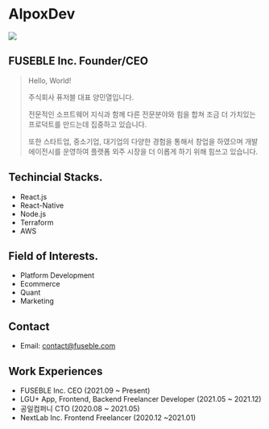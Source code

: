 # AlpoxDev

![](https://hits.seeyoufarm.com/api/count/incr/badge.svg?url=https%3A%2F%2Fgithub.com%2FAlpoxDev)

## FUSEBLE Inc. Founder/CEO

> Hello, World!
> 
> 주식회사 퓨저블 대표 양민열입니다.
> 
> 전문적인 소프트웨어 지식과 함께 다른 전문분야와 힘을 합쳐 조금 더 가치있는 프로덕트를 만드는데 집중하고 있습니다.
> 
> 또한 스타트업, 중소기업, 대기업의 다양한 경험을 통해서 창업을 하였으며 개발 에이전시를 운영하여 플랫폼 외주 시장을 더 이롭게 하기 위해 힘쓰고 있습니다.

## Techincial Stacks.

- React.js
- React-Native
- Node.js
- Terraform
- AWS

## Field of Interests.

- Platform Development
- Ecommerce
- Quant
- Marketing

## Contact

- Email: contact@fuseble.com

## Work Experiences

- FUSEBLE Inc. CEO (2021.09 ~ Present)
- LGU+ App, Frontend, Backend Freelancer Developer (2021.05 ~ 2021.12)
- 공일컴퍼니 CTO (2020.08 ~ 2021.05)
- NextLab Inc. Frontend Freelancer (2020.12 ~2021.01)
